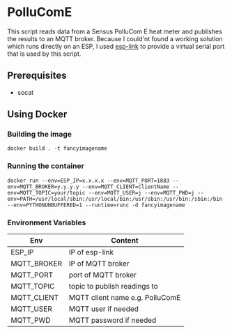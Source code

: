 # PolluComE
This script reads data from a Sensus PolluCom E heat meter and publishes the results to an MQTT broker. Because I could'nt found a working solution which runs directly on an ESP, I used [esp-link](https://github.com/jeelabs/esp-link) to provide a virtual serial port that is used by this script.
## Prerequisites
* socat
## Using Docker
### Building the image
`docker build . -t fancyimagename`
### Running the container
`docker run --env=ESP_IP=x.x.x.x --env=MQTT_PORT=1883 --env=MQTT_BROKER=y.y.y.y --env=MQTT_CLIENT=ClientName --env=MQTT_TOPIC=your/topic --env=MQTT_USER=j --env=MQTT_PWD=j --env=PATH=/usr/local/sbin:/usr/local/bin:/usr/sbin:/usr/bin:/sbin:/bin --env=PYTHONUNBUFFERED=1 --runtime=runc -d fancyimagename`
### Environment Variables
| Env           | Content       |
| ------------- |-------------|
| ESP_IP        | IP of esp-link |
| MQTT_BROKER      | IP of MQTT broker      |
| MQTT_PORT | port of MQTT broker      |
| MQTT_TOPIC | topic to publish readings to      |
| MQTT_CLIENT | MQTT client name e.g. PolluComE      |
| MQTT_USER | MQTT user if needed      |
| MQTT_PWD | MQTT password if needed      |